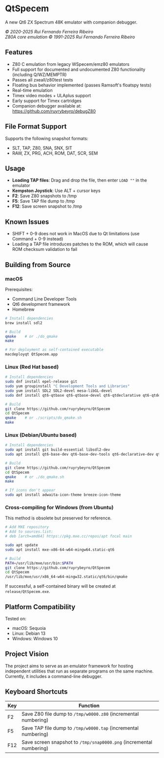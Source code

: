 # QtSpecem

A new Qt6 ZX Spectrum 48K emulator with companion debugger.

*© 2020-2025 Rui Fernando Ferreira Ribeiro*  
*Z80A core emulation © 1991-2025 Rui Fernando Ferreira Ribeiro*

## Features

- Z80 C emulation from legacy WSpecem/emz80 emulators
- Full support for documented and undocumented Z80 functionality (including Q/WZ/MEMPTR)
- Passes all zxeall/z80test tests
- Floating bus behavior implemented (passes Ramsoft's floatspy tests)
- Real-time emulation
- Timex video modes + ULAplus support
- Early support for Timex cartridges
- Companion debugger available at: https://github.com/ruyrybeyro/debugZ80

## File Format Support

Supports the following snapshot formats:
- SLT, TAP, Z80, SNA, SNX, SIT
- RAW, ZX, PRG, ACH, ROM, DAT, SCR, SEM

## Usage

- **Loading TAP files**: Drag and drop the file, then enter `LOAD ""` in the emulator
- **Kempston Joystick**: Use ALT + cursor keys
- **F2**: Save Z80 snapshots to /tmp
- **F5**: Save TAP file dump to /tmp
- **F12**: Save screen snapshot to /tmp

## Known Issues

- SHIFT + 0-9 does not work in MacOS due to Qt limitations (use Command + 0-9 instead)
- Loading a TAP file introduces patches to the ROM, which will cause ROM checksum validation to fail

## Building from Source

### macOS

Prerequisites:
- Command Line Developer Tools
- Qt6 development framework
- Homebrew

```bash
# Install dependencies
brew install sdl2

# Build
qmake    # or ./do_qmake
make

# For deployment as self-contained executable
macdeployqt QtSpecem.app
```

### Linux (Red Hat based)

```bash
# Install dependencies
sudo dnf install epel-release git
sudo yum groupinstall "C Development Tools and Libraries"
sudo yum install SDL2 SDL2-devel mesa-libGL-devel
sudo dnf install qt6-qtbase qt6-qtbase-devel qt6-qtdeclarative qt6-qtdeclarative-devel qt6-qtmultimedia qt6-qtmultimedia-devel

# Build
git clone https://github.com/ruyrybeyro/QtSpecem
cd QtSpecem
qmake    # or ./scripts/do_qmake.sh
make
```

### Linux (Debian/Ubuntu based)

```bash
# Install dependencies
sudo apt install git build-essential libsdl2-dev
sudo apt install qt6-base-dev qt6-base-dev-tools qt6-declarative-dev qt6-multimedia-dev

# Build
git clone https://github.com/ruyrybeyro/QtSpecem
cd QtSpecem
qmake    # or ./do_qmake.sh
make

# If icons don't appear
sudo apt install adwaita-icon-theme breeze-icon-theme
```

### Cross-compiling for Windows (from Ubuntu)

This method is obsolete but preserved for reference.

```bash
# Add MXE repository
# Add to sources.list:
# deb [arch=amd64] https://pkg.mxe.cc/repos/apt focal main

sudo apt update
sudo apt install mxe-x86-64-w64-mingw64.static-qt6

# Build
PATH=/usr/lib/mxe/usr/bin:$PATH
git clone https://github.com/ruyrybeyro/QtSpecem
cd QtSpecem
/usr/lib/mxe/usr/x86_64-w64-mingw32.static/qt6/bin/qmake
```

If successful, a self-contained binary will be created at `release/QtSpecem.exe`.

## Platform Compatibility

Tested on:
- macOS: Sequoia
- Linux: Debian 13
- Windows: Windows 10

## Project Vision

The project aims to serve as an emulator framework for hosting independent utilities that run as separate programs on the same machine. Currently, it includes a command-line debugger.

## Keyboard Shortcuts

| Key | Function |
|-----|----------|
| F2  | Save Z80 file dump to `/tmp/w0000.z80` (incremental numbering) |
| F5  | Save TAP file dump to `/tmp/w0000.tap` (incremental numbering) |
| F12 | Save screen snapshot to `/tmp/snap0000.png` (incremental numbering) |
